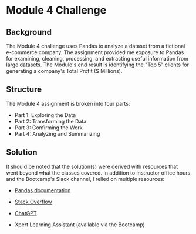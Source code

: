 # Module 4 Challenge

## Background

The Module 4 challenge uses Pandas to analyze a dataset from a fictional e-commerce company. The assignment provided me exposure to Pandas for examining, cleaning, processing, and extracting useful information from large datasets. The Module's end result is identifying the "Top 5" clients for generating a company's Total Profit ($ Millions).

## Structure

The Module 4 assignment is broken into four parts:

- Part 1: Exploring the Data
- Part 2: Transforming the Data
- Part 3: Confirming the Work
- Part 4: Analyzing and Summarizing

## Solution

It should be noted that the solution(s) were derived with resources that went beyond what the classes covered. In addition to instructor office hours and the Bootcamp's Slack channel, I relied on multiple resources:

- [Pandas documentation](https://pandas.pydata.org/docs/reference/general_functions.html)

- [Stack Overflow](https://stackoverflow.com/)

- [ChatGPT](https://chatgpt.com/)

- Xpert Learning Assistant (available via the Bootcamp)


